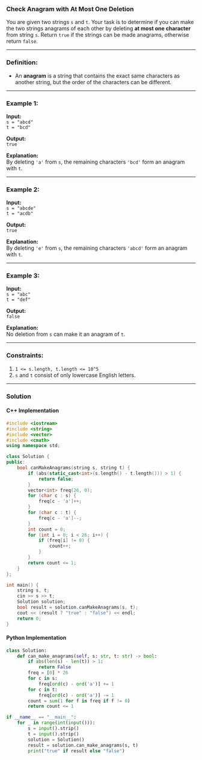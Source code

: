 ### Check Anagram with At Most One Deletion

You are given two strings `s` and `t`. Your task is to determine if you can make the two strings anagrams of each other by deleting **at most one character** from string `s`. Return `true` if the strings can be made anagrams, otherwise return `false`.

---

### Definition:

- An **anagram** is a string that contains the exact same characters as another string, but the order of the characters can be different.

---

### Example 1:

**Input:**  
`s = "abcd"`  
`t = "bcd"`

**Output:**  
`true`
	
**Explanation:**  
By deleting `'a'` from `s`, the remaining characters `'bcd'` form an anagram with `t`.

---

### Example 2:

**Input:**  
`s = "abcde"`  
`t = "acdb"`

**Output:**  
`true`

**Explanation:**  
By deleting `'e'` from `s`, the remaining characters `'abcd'` form an anagram with `t`.

---

### Example 3:

**Input:**  
`s = "abc"`  
`t = "def"`

**Output:**  
`false`

**Explanation:**  
No deletion from `s` can make it an anagram of `t`.

---

### Constraints:

1. `1 <= s.length, t.length <= 10^5`
2. `s` and `t` consist of only lowercase English letters.

---

### Solution

#### C++ Implementation
```cpp
#include <iostream>
#include <string>
#include <vector>
#include <cmath>
using namespace std;

class Solution {
public:
    bool canMakeAnagrams(string s, string t) {
        if (abs(static_cast<int>(s.length() - t.length())) > 1) {
            return false;
        }
        vector<int> freq(26, 0);
        for (char c : s) {
            freq[c - 'a']++;
        }
        for (char c : t) {
            freq[c - 'a']--;
        }
        int count = 0;
        for (int i = 0; i < 26; i++) {
            if (freq[i] != 0) {
                count++;
            }
        }
        return count <= 1;
    }
};

int main() {
    string s, t;
    cin >> s >> t;
    Solution solution;
    bool result = solution.canMakeAnagrams(s, t);
    cout << (result ? "true" : "false") << endl;
    return 0;
}
```

#### Python Implementation
```python
class Solution:
    def can_make_anagrams(self, s: str, t: str) -> bool:
        if abs(len(s) - len(t)) > 1:
            return False
        freq = [0] * 26
        for c in s:
            freq[ord(c) - ord('a')] += 1
        for c in t:
            freq[ord(c) - ord('a')] -= 1
        count = sum(1 for f in freq if f != 0)
        return count <= 1

if __name__ == "__main__":
    for _ in range(int(input())):
	    s = input().strip()
	    t = input().strip()
	    solution = Solution()
	    result = solution.can_make_anagrams(s, t)
	    print("true" if result else "false")
```

